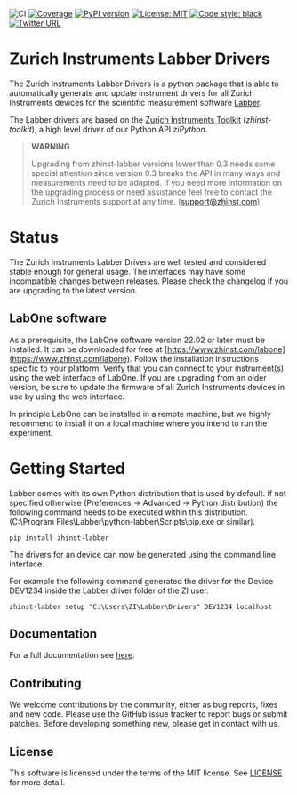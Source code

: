 ![CI](https://github.com/zhinst/zhinst-labber/workflows/CI/badge.svg?branch=main)
[![Coverage](https://codecov.io/gh/zhinst/zhinst-labber/branch/main/graph/badge.svg?token=VUDDFQE20M)](https://codecov.io/gh/zhinst/zhinst-labber)
[![PyPI version](https://badge.fury.io/py/zhinst-labber.svg)](https://badge.fury.io/py/zhinst-labber)
[![License: MIT](https://img.shields.io/badge/License-MIT-yellow.svg)](https://opensource.org/licenses/MIT)
[![Code style: black](https://img.shields.io/badge/code%20style-black-000000.svg)](https://github.com/ambv/black)
[![Twitter URL](https://img.shields.io/twitter/url/https/twitter.com/fold_left.svg?style=social&label=Follow%20%40zhinst)](https://twitter.com/zhinst)

# Zurich Instruments Labber Drivers

The Zurich Instruments Labber Drivers is a python package that is able to
automatically generate and update instrument drivers for all Zurich Instruments
devices for the scientific measurement software [Labber](http://labber.org/).

The Labber drivers are based on the
[Zurich Instruments Toolkit](https://github.com/zhinst/zhinst-toolkit)
(*zhinst-toolkit*), a high level driver of our Python API *ziPython*.

> **WARNING**
>
> Upgrading from zhinst-labber versions lower than 0.3 needs some special attention
> since version 0.3 breaks the API in many ways and measurements need to be adapted.
> If you need more Information on the upgrading process or need assistance feel
> free to contact the Zurich Instruments support at any time. (support@zhinst.com)

# Status

The Zurich Instruments Labber Drivers are well tested and considered stable
enough for general usage. The interfaces may have some incompatible changes
between releases. Please check the changelog if you are upgrading to the latest version.

## LabOne software
As a prerequisite, the LabOne software version 22.02 or later must be installed.
It can be downloaded for free at
[https://www.zhinst.com/labone](https://www.zhinst.com/labone). Follow the
installation instructions specific to your platform. Verify that you can
connect to your instrument(s) using the web interface of LabOne. If you are
upgrading from an older version, be sure to update the firmware of all
Zurich Instruments devices in use by using the web interface.

In principle LabOne can be installed in a remote machine, but we highly
recommend to install it on a local machine where you intend to run the experiment.

# Getting Started

Labber comes with its own Python distribution that is used by default.
If not specified otherwise (Preferences -> Advanced -> Python distribution) the
following command needs to be executed within this distribution.
(C:\\Program Files\\Labber\\python-labber\\Scripts\\pip.exe or similar).

```
pip install zhinst-labber
```

The drivers for an device can now be generated using the command line interface.

For example the following command generated the driver for the Device DEV1234
inside the Labber driver folder of the ZI user.

```
zhinst-labber setup "C:\Users\ZI\Labber\Drivers" DEV1234 localhost
```

## Documentation
For a full documentation see [here](https://docs.zhinst.com/zhinst-labber/en/latest).

## Contributing
We welcome contributions by the community, either as bug reports, fixes and new
code. Please use the GitHub issue tracker to report bugs or submit patches.
Before developing something new, please get in contact with us.

## License
This software is licensed under the terms of the MIT license.
See [LICENSE](LICENSE) for more detail.
